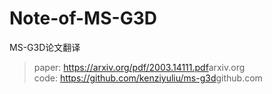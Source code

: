 # Note-of-MS-G3D
MS-G3D论文翻译
>paper: https://arxiv.org/pdf/2003.14111.pdf ​arxiv.org  
>code: https://github.com/kenziyuliu/ms-g3d ​github.com
